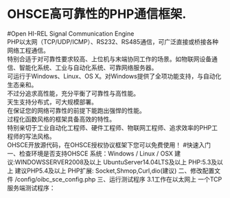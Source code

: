 # OHSCE高可靠性的PHP通信框架.
#Open HI-REL Signal Communication Engine
<br />PHP以太网（TCP/UDP/ICMP）、RS232、RS485通信，可广泛直接或桥接各种网络工程通信。
<br />特别合适于对可靠性要求较高、上位机与末端协同工作的场景。如物联网设备通信、智能化系统、工业与自动化系统、可靠网络服务器。
<br />可运行于Windows、Linux、OS X。对Windows提供了全项功能支持，与自动化生态亲和。
<br />不过分追求高性能，充分平衡了可靠性与高性能。
<br />天生支持分布式，可大规模部署。
<br />在保证您的网络可靠性的前提下能跑出强悍的性能。
<br />过程化函数风格的框架具备高效的特性。
<br />特别亲切于工业自动化工程师、硬件工程师、物联网工程师、追求效率的PHP工程师的写法风格。
<br />OHSCE开放源代码，在OHSCE授权协议框架下您可以免费使用！
#快速入门
一、检查环境是否支持OHSCE
系统：Windows / Linux / OSX
          建议:WINDOWSSERVER2008及以上 UbuntuServer14.04LTS及以上
PHP:5.3及以上
          建议PHP5.4及以上
PHP扩展:
           Socket,Shmop,Curl,dio(建议)
二、修改配置文件
           /config/oibc_sce_config.php
三、运行测试程序
3.1工作在以太网上
一个TCP服务端测试程序：

<?php
ini_set('memory_limit',"88M");//重置php可以使用的内存大小为64M
set_time_limit(0);
ob_implicit_flush(1);
i n c l u d e('loadohsce.php');
$trya='ohsce_server_Example ';
function example(&$socket,$buf,$len,$zv){  //收到数据时的回调函数
	global $trya;
	echo $buf;
	Ohsce_socketwrite($socket,$trya.'hi '.$buf);
	return true;
}
function exampleaccept(&$socket,$ip,$port,$zv){  //新客户端到访时的回调函数
	global $trya;
	Ohsce_socketwrite($socket,$trya.'Welcome'.$ip.':'.$port);
	return true;
}
Ohsce_eng_socket_server($ohsceserver,'tcp',7626,'127.0.0.1','example','exampleaccept');//创建一个TCP服务端资源 绑定127.0.0.1:7626 并传入回调函数
Ohsce_eng_socket_server_runtcp($ohsceserver); //开始运行
对应的客户端测试程序:


<?php
ini_set('memory_limit',"88M");//重置php可以使用的内存大小为64M
set_time_limit(0);
ob_implicit_flush(1);
i n c l u d e('loadohsce.php');
Ohsce_eng_socket_client($ohsceclient,'tcp',7626,'127.0.0.1'); //创建一个TCP客户端资源并连接27.0.0.1:7626
echo Ohsce_socketread($ohsceclient['socket'],1024)[1]; //收取欢迎信息
Ohsce_socketsend($ohsceclient['socket'],'hello');  //发送数据
echo Ohsce_socketread($ohsceclient['socket'],1024)[1]; //收取回复数据
sleep(30);

3.2工作在工业自动化现场控制网络上

操作串口RS232/485测试程序:
<?php
ini_set('memory_limit',"88M");//重置php可以使用的内存大小为64M
set_time_limit(0);
ob_implicit_flush(1);
i n c l u d e('loadohsce.php');
Ohsce_eng_serial_creat($hscecom,"com7"); //OHSCE会默认为你创建一个 9600,n,8,1 写读的串口资源
Ohsce_eng_serial_open($hscecom); //一旦通过该函数成功开启了串口，此串口就被OHSCE进程占用了 此时串口资源变为可用状态
Ohsce_eng_serial_write($hscecom,"01030001000415c9",true);//向串口设备发送数据 以16进制发送
Ohsce_eng_serial_read($hscecom,$data,null,true); // 读取串口数据 返回数据长度为未知 以16进制返回
echo $data; //输出数据
sleep(30);

3.3测试使用OHSCE的进程守护
我们先写一个无用的自杀进程
<?php
sleep(60);
exit;
编写OHSCE-PCENTER入口文件:
<?php
$ohsce_pcenter_pr_name='测试';
$ohsce_pcenter_pr_prun='\pexample.php';
$ohsce_pcenter_memmorykey=6901;//注意 不得与生成器冲突，否则请提前注册。
启动并守护这个进程

正式运行使用隐藏窗口模式。
不断完善中，感谢支持。
